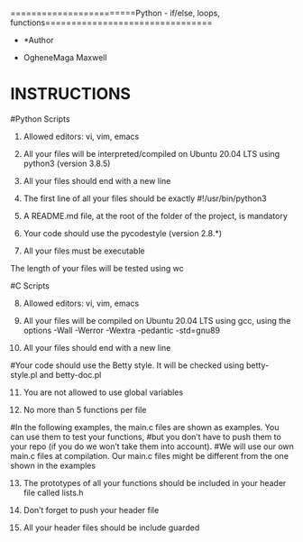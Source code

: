 ========================Python - if/else, loops, functions================================



+	*Author

+	OgheneMaga Maxwell


# INSTRUCTIONS


#Python Scripts

1. Allowed editors: vi, vim, emacs

2. All your files will be interpreted/compiled on Ubuntu 20.04 LTS using python3 (version 3.8.5)

3. All your files should end with a new line

4. The first line of all your files should be exactly #!/usr/bin/python3

5. A README.md file, at the root of the folder of the project, is mandatory

6. Your code should use the pycodestyle (version 2.8.*)

7. All your files must be executable

The length of your files will be tested using wc

#C Scripts

8. Allowed editors: vi, vim, emacs

9. All your files will be compiled on Ubuntu 20.04 LTS using gcc, using the options -Wall -Werror -Wextra -pedantic -std=gnu89

10. All your files should end with a new line

#Your code should use the Betty style. It will be checked using betty-style.pl and betty-doc.pl

11. You are not allowed to use global variables

12. No more than 5 functions per file

#In the following examples, the main.c files are shown as examples. You can use them to test your functions,
#but you don’t have to push them to your repo (if you do we won’t take them into account).
#We will use our own main.c files at compilation. Our main.c files might be different from the one shown in the examples

13. The prototypes of all your functions should be included in your header file called lists.h

14. Don’t forget to push your header file

15. All your header files should be include guarded

